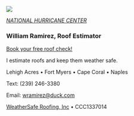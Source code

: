 ![](20253031340-20253031910-ABI-AL132025-GEOCOLOR-1000x1000.gif)


[*NATIONAL HURRICANE CENTER*](https://www.nhc.noaa.gov/)


### William Ramirez, Roof Estimator

[Book your free roof check!](tel:2392463380)

I estimate roofs and keep them weather safe.

Lehigh Acres • Fort Myers • Cape Coral • Naples

Text: (239) 246-3380 

Email: [wramirez@duck.com](mailto:wramirez@duck.com)

[WeatherSafe Roofing, Inc](https://www.weathersafe.us/) • CCC1337014